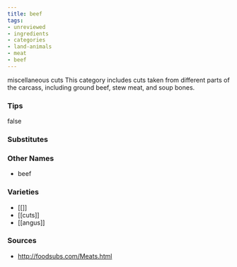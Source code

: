 ```yaml
---
title: beef
tags:
- unreviewed
- ingredients
- categories
- land-animals
- meat
- beef
---
```

miscellaneous cuts This category includes cuts taken from different parts of the carcass, including ground beef, stew meat, and soup bones.

### Tips
false

### Substitutes


### Other Names

* beef

### Varieties

* [[]]
* [[cuts]]
* [[angus]]

### Sources
* http://foodsubs.com/Meats.html
